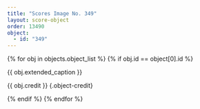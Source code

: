 ```yaml
---
title: "Scores Image No. 349"
layout: score-object
order: 13490
object:
  - id: "349"
---
```


{% for obj in objects.object_list %}
{% if obj.id == object[0].id %}

{{ obj.extended_caption }}

{{ obj.credit }} {.object-credit}

{% endif %}
{% endfor %}
